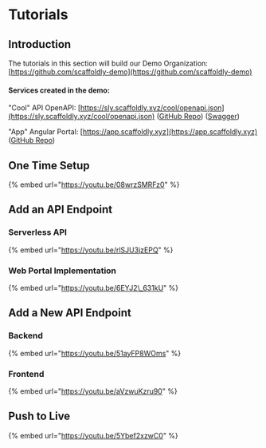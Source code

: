 # Tutorials

## Introduction

The tutorials in this section will build our Demo Organization: [https://github.com/scaffoldly-demo](https://github.com/scaffoldly-demo)

#### Services created in the demo:

"Cool" API OpenAPI: [https://sly.scaffoldly.xyz/cool/openapi.json](https://sly.scaffoldly.xyz/cool/openapi.json) \([GitHub Repo](https://github.com/scaffoldly-demo/cool-sls-rest-api)\) \([Swagger](https://swagger.scaffold.ly)\)

"App" Angular Portal: [https://app.scaffoldly.xyz](https://app.scaffoldly.xyz) \([GitHub Repo](https://github.com/scaffoldly-demo/app-web-angular)\)

## One Time Setup

{% embed url="https://youtu.be/08wrzSMRFz0" %}

## Add an API Endpoint

### Serverless API

{% embed url="https://youtu.be/rlSJU3jzEPQ" %}

### Web Portal Implementation

{% embed url="https://youtu.be/6EYJ2\_631kU" %}

## Add a New API Endpoint

### Backend

{% embed url="https://youtu.be/51ayFP8WOms" %}

### Frontend

{% embed url="https://youtu.be/aVzwuKzru90" %}

## Push to Live

{% embed url="https://youtu.be/5Ybef2xzwC0" %}




